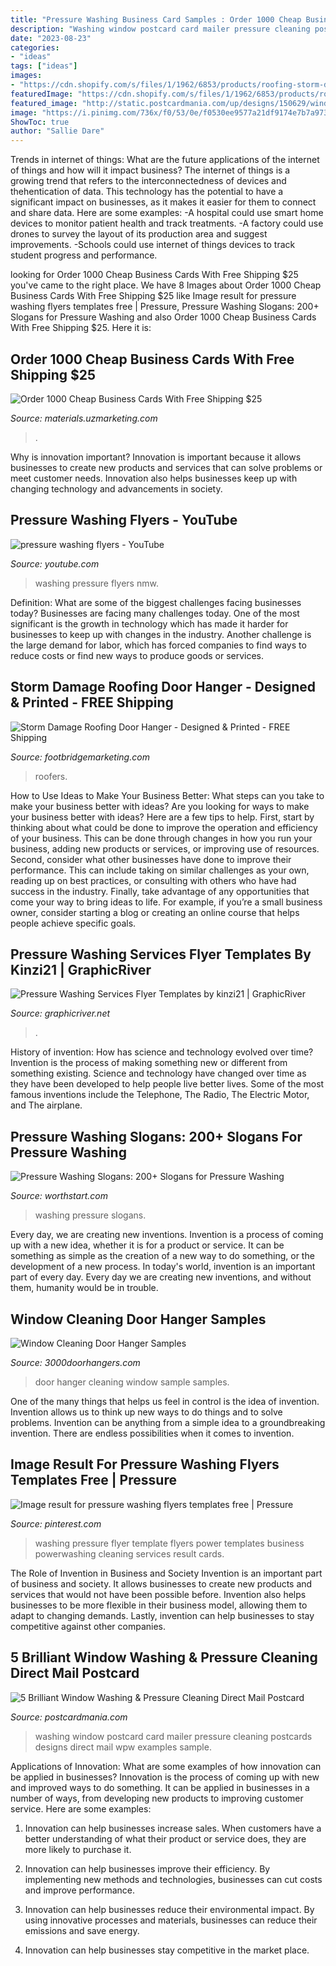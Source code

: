 ```yaml
---
title: "Pressure Washing Business Card Samples : Order 1000 Cheap Business Cards With Free Shipping $25"
description: "Washing window postcard card mailer pressure cleaning postcards designs direct mail wpw examples sample"
date: "2023-08-23"
categories:
- "ideas"
tags: ["ideas"]
images:
- "https://cdn.shopify.com/s/files/1/1962/6853/products/roofing-storm-damage-door-hanger-d1_1200x1200.jpg?v=1569079319"
featuredImage: "https://cdn.shopify.com/s/files/1/1962/6853/products/roofing-storm-damage-door-hanger-d1_1200x1200.jpg?v=1569079319"
featured_image: "http://static.postcardmania.com/up/designs/150629/window_washing_postcard_mailer_WPW_12003.jpg"
image: "https://i.pinimg.com/736x/f0/53/0e/f0530ee9577a21df9174e7b7a9733c15.jpg"
ShowToc: true
author: "Sallie Dare"
---
```



Trends in internet of things: What are the future applications of the internet of things and how will it impact business?
The internet of things is a growing trend that refers to the interconnectedness of devices and thehentication of data. This technology has the potential to have a significant impact on businesses, as it makes it easier for them to connect and share data. Here are some examples: 
-A hospital could use smart home devices to monitor patient health and track treatments. 
-A factory could use drones to survey the layout of its production area and suggest improvements. 
-Schools could use internet of things devices to track student progress and performance.

	

		
looking for Order 1000 Cheap Business Cards With Free Shipping $25 you've came to the right place. We have 8 Images about Order 1000 Cheap Business Cards With Free Shipping $25 like Image result for pressure washing flyers templates free | Pressure, Pressure Washing Slogans: 200+ Slogans for Pressure Washing and also Order 1000 Cheap Business Cards With Free Shipping $25. Here it is:
		
    
## Order 1000 Cheap Business Cards With Free Shipping $25

<img loading=lazy src="https://materials.uzmarketing.com/images/mastertemplates/1493/1_66237871_2.jpg" onerror="this.onerror=null;this.src='https://tse4.mm.bing.net/th?id=OIP.JKnZPNKmYzRPYswqaXp9cgHaEV&amp;pid=15.1';" alt="Order 1000 Cheap Business Cards With Free Shipping $25">

_Source: materials.uzmarketing.com_

>. 

	

Why is innovation important?
Innovation is important because it allows businesses to create new products and services that can solve problems or meet customer needs. Innovation also helps businesses keep up with changing technology and advancements in society.

    
## Pressure Washing Flyers - YouTube

<img loading=lazy src="http://i.ytimg.com/vi/NMw-JhHJOJ8/maxresdefault.jpg" onerror="this.onerror=null;this.src='https://tse1.mm.bing.net/th?id=OIP.MNVQ5wtc1oXVqkzRPoj50AHaEK&amp;pid=15.1';" alt="pressure washing flyers - YouTube">

_Source: youtube.com_

>washing pressure flyers nmw. 

	

Definition: What are some of the biggest challenges facing businesses today?
Businesses are facing many challenges today. One of the most significant is the growth in technology which has made it harder for businesses to keep up with changes in the industry. Another challenge is the large demand for labor, which has forced companies to find ways to reduce costs or find new ways to produce goods or services.

    
## Storm Damage Roofing Door Hanger - Designed &amp; Printed - FREE Shipping

<img loading=lazy src="https://cdn.shopify.com/s/files/1/1962/6853/products/roofing-storm-damage-door-hanger-d1_1200x1200.jpg?v=1569079319" onerror="this.onerror=null;this.src='https://tse2.mm.bing.net/th?id=OIP.IUEMs-4JGTOFLkmn2bZuzQHaHa&amp;pid=15.1';" alt="Storm Damage Roofing Door Hanger - Designed &amp; Printed - FREE Shipping">

_Source: footbridgemarketing.com_

>roofers. 

	

How to Use Ideas to Make Your Business Better: What steps can you take to make your business better with ideas?
Are you looking for ways to make your business better with ideas? Here are a few tips to help. First, start by thinking about what could be done to improve the operation and efficiency of your business. This can be done through changes in how you run your business, adding new products or services, or improving use of resources. Second, consider what other businesses have done to improve their performance. This can include taking on similar challenges as your own, reading up on best practices, or consulting with others who have had success in the industry. Finally, take advantage of any opportunities that come your way to bring ideas to life. For example, if you’re a small business owner, consider starting a blog or creating an online course that helps people achieve specific goals.

    
## Pressure Washing Services Flyer Templates By Kinzi21 | GraphicRiver

<img loading=lazy src="https://s3.envato.com/files/304988810/screenshots/02_graphic-river-pressure-washing-services-flyer-templates.jpg" onerror="this.onerror=null;this.src='https://tse1.mm.bing.net/th?id=OIP.wDrI8oVXrqTRk4d--Bq23wHaE7&amp;pid=15.1';" alt="Pressure Washing Services Flyer Templates by kinzi21 | GraphicRiver">

_Source: graphicriver.net_

>. 

	

History of invention: How has science and technology evolved over time?
Invention is the process of making something new or different from something existing. Science and technology have changed over time as they have been developed to help people live better lives. Some of the most famous inventions include the Telephone, The Radio, The Electric Motor, and The airplane.

    
## Pressure Washing Slogans: 200+ Slogans For Pressure Washing

<img loading=lazy src="https://i0.wp.com/worthstart.com/wp-content/uploads/2020/10/Pressure-Washing-Slogans.png?resize=708%2C1770&amp;ssl=1" onerror="this.onerror=null;this.src='https://tse1.mm.bing.net/th?id=OIP.CxuckPF0lgIOnv0QgEpt7gHaSh&amp;pid=15.1';" alt="Pressure Washing Slogans: 200+ Slogans for Pressure Washing">

_Source: worthstart.com_

>washing pressure slogans. 

	

Every day, we are creating new inventions.
Invention is a process of coming up with a new idea, whether it is for a product or service. It can be something as simple as the creation of a new way to do something, or the development of a new process. In today's world, invention is an important part of every day. Every day we are creating new inventions, and without them, humanity would be in trouble.

    
## Window Cleaning Door Hanger Samples

<img loading=lazy src="http://3000doorhangers.com/wp-content/uploads/2014/12/EverClean.jpg" onerror="this.onerror=null;this.src='https://tse1.mm.bing.net/th?id=OIP.xf7GGMh5MaiU4hWQhoW9UAHaMH&amp;pid=15.1';" alt="Window Cleaning Door Hanger Samples">

_Source: 3000doorhangers.com_

>door hanger cleaning window sample samples. 

	

One of the many things that helps us feel in control is the idea of invention. Invention allows us to think up new ways to do things and to solve problems. Invention can be anything from a simple idea to a groundbreaking invention. There are endless possibilities when it comes to invention. 

    
## Image Result For Pressure Washing Flyers Templates Free | Pressure

<img loading=lazy src="https://i.pinimg.com/736x/f0/53/0e/f0530ee9577a21df9174e7b7a9733c15.jpg" onerror="this.onerror=null;this.src='https://tse2.mm.bing.net/th?id=OIP.z-l8BW1gy7TdxFmU-EKduAAAAA&amp;pid=15.1';" alt="Image result for pressure washing flyers templates free | Pressure">

_Source: pinterest.com_

>washing pressure flyer template flyers power templates business powerwashing cleaning services result cards. 

	

The Role of Invention in Business and Society
Invention is an important part of business and society. It allows businesses to create new products and services that would not have been possible before. Invention also helps businesses to be more flexible in their business model, allowing them to adapt to changing demands. Lastly, invention can help businesses to stay competitive against other companies.

    
## 5 Brilliant Window Washing &amp; Pressure Cleaning Direct Mail Postcard

<img loading=lazy src="http://static.postcardmania.com/up/designs/150629/window_washing_postcard_mailer_WPW_12003.jpg" onerror="this.onerror=null;this.src='https://tse2.mm.bing.net/th?id=OIP.0jlfI0i7-Puq9I8T3kSxPAAAAA&amp;pid=15.1';" alt="5 Brilliant Window Washing &amp; Pressure Cleaning Direct Mail Postcard">

_Source: postcardmania.com_

>washing window postcard card mailer pressure cleaning postcards designs direct mail wpw examples sample. 

	

Applications of Innovation: What are some examples of how innovation can be applied in businesses?
Innovation is the process of coming up with new and improved ways to do something. It can be applied in businesses in a number of ways, from developing new products to improving customer service. Here are some examples:
1. Innovation can help businesses increase sales. When customers have a better understanding of what their product or service does, they are more likely to purchase it.

2. Innovation can help businesses improve their efficiency. By implementing new methods and technologies, businesses can cut costs and improve performance.

3. Innovation can help businesses reduce their environmental impact. By using innovative processes and materials, businesses can reduce their emissions and save energy.

4. Innovation can help businesses stay competitive in the market place.

